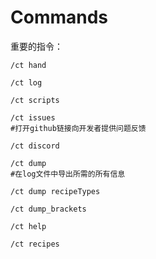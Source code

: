 # Commands

重要的指令：
```plaintext
/ct hand
```
```plaintext
/ct log
```
```plaintext
/ct scripts
```
```plaintext
/ct issues
#打开github链接向开发者提供问题反馈
```
```plaintext
/ct discord
```
```plaintext
/ct dump
#在log文件中导出所需的所有信息
```
```plaintext
/ct dump recipeTypes
```
```plaintext
/ct dump_brackets
```
```plaintext
/ct help
```
```plaintext
/ct recipes
```
